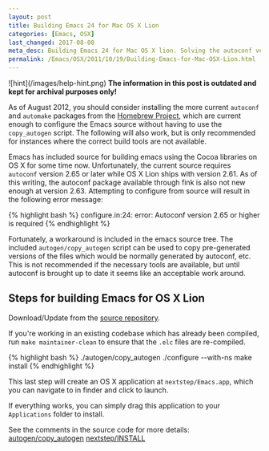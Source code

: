 ```yaml
---
layout: post
title: Building Emacs 24 for Mac OS X Lion
categories: [Emacs, OSX]
last_changed: 2017-08-08
meta_desc: Building Emacs 24 for Mac OS X lion. Solving the autoconf version error.
permalink: /Emacs/OSX/2011/10/19/Building-Emacs-for-Mac-OSX-Lion.html
---
```


<div class="info-box" markdown="1"> ![hint](/images/help-hint.png)
<strong>The information in this post is outdated and kept for archival purposes only!</strong>

As of August 2012, you should consider installing the more current `autoconf` and `automake` packages from the [Homebrew Project](http://mxcl.github.com/homebrew/), which are current enough to configure the Emacs source without having to use the `copy_autogen` script. The following will also work, but is only recommended for instances where the correct build tools are not available.
</div>

Emacs has included source for building emacs using the Cocoa libraries on OS X for some time now. Unfortunately, the current source requires `autoconf` version 2.65 or later while OS X Lion ships with version 2.61. As of this writing, the autoconf package available through fink is also not new enough at version 2.63. Attempting to configure from source will result in the following error message:

{% highlight bash %}
  configure.in:24: error: Autoconf version 2.65 or higher is required
{% endhighlight %}

Fortunately, a workaround is included in the emacs source tree. The included `autogen/copy_autogen` script can be used to copy pre-generated versions of the files which would be normally generated by autoconf, etc. This is not recommended if the necessary tools are available, but until autoconf is brought up to date it seems like an acceptable work around.

## Steps for building Emacs for OS X Lion 

Download/Update from the [source repository](http://savannah.gnu.org/projects/emacs/).

If you're working in an existing codebase which has already been compiled, run `make maintainer-clean` to ensure that the `.elc` files are re-compiled.

{% highlight bash %}
  ./autogen/copy_autogen
  ./configure --with-ns
  make install
{% endhighlight %}

This last step will create an OS X application at `nextstep/Emacs.app`, which you can navigate to in finder and click to launch.

If everything works, you can simply drag this application to your `Applications` folder to install.

See the comments in the source code for more details:
[autogen/copy_autogen](http://bzr.savannah.gnu.org/lh/emacs/trunk/annotate/head:/autogen/copy_autogen)
[nextstep/INSTALL](http://git.savannah.gnu.org/cgit/emacs.git/tree/nextstep/INSTALL?h=emacs-24)

